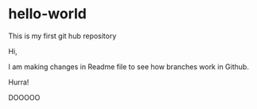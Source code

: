 # hello-world
This is my first git hub repository

Hi,

I am making changes in Readme file to see how branches work in Github.

Hurra!

DOOOOO
